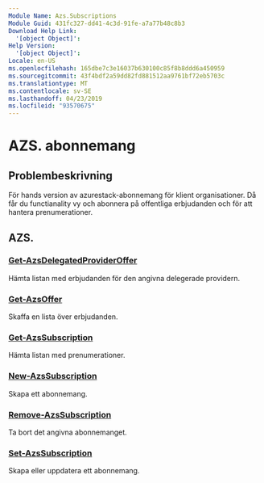 ```yaml
---
Module Name: Azs.Subscriptions
Module Guid: 431fc327-dd41-4c3d-91fe-a7a77b48c8b3
Download Help Link:
  '[object Object]': 
Help Version:
  '[object Object]': 
Locale: en-US
ms.openlocfilehash: 165dbe7c3e16037b630100c85f8b8ddd6a450959
ms.sourcegitcommit: 43f4bdf2a59dd82fd881512aa9761bf72eb5703c
ms.translationtype: MT
ms.contentlocale: sv-SE
ms.lasthandoff: 04/23/2019
ms.locfileid: "93570675"
---
```

# AZS. abonnemang
## Problembeskrivning
För hands version av azurestack-abonnemang för klient organisationer. Då får du functianality vy och abonnera på offentliga erbjudanden och för att hantera prenumerationer.

## AZS.
### [Get-AzsDelegatedProviderOffer](Get-AzsDelegatedProviderOffer.md)
Hämta listan med erbjudanden för den angivna delegerade providern.

### [Get-AzsOffer](Get-AzsOffer.md)
Skaffa en lista över erbjudanden.

### [Get-AzsSubscription](Get-AzsSubscription.md)
Hämta listan med prenumerationer.

### [New-AzsSubscription](New-AzsSubscription.md)
Skapa ett abonnemang.

### [Remove-AzsSubscription](Remove-AzsSubscription.md)
Ta bort det angivna abonnemanget.

### [Set-AzsSubscription](Set-AzsSubscription.md)
Skapa eller uppdatera ett abonnemang.

